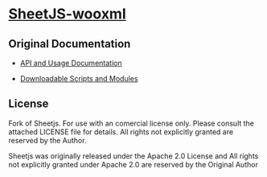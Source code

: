 # [SheetJS-wooxml](https://sheetjs-wooxml.pages.dev)

## Original Documentation

- [API and Usage Documentation](https://docs.sheetjs.com)

- [Downloadable Scripts and Modules](https://cdn.sheetjs.com)

## License

Fork of Sheetjs. For use with an comercial license only.  Please consult the attached LICENSE file for details.  All rights not explicitly
granted are reserved by the Author.

Sheetjs was originally released under the Apache 2.0 License and All rights not explicitly
granted under Apache 2.0 are reserved by the Original Author

